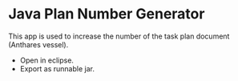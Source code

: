 # Java Plan Number Generator

This app is used to increase the number of the task plan document (Anthares vessel).

- Open in eclipse.
- Export as runnable jar.
